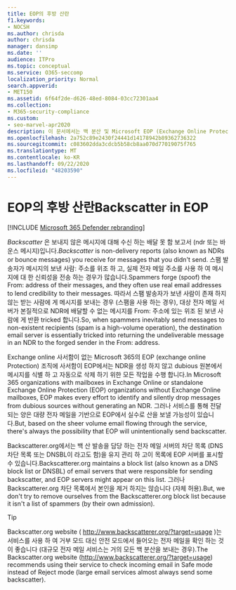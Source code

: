 ```yaml
---
title: EOP의 후방 산란
f1.keywords:
- NOCSH
ms.author: chrisda
author: chrisda
manager: dansimp
ms.date: ''
audience: ITPro
ms.topic: conceptual
ms.service: O365-seccomp
localization_priority: Normal
search.appverid:
- MET150
ms.assetid: 6f64f2de-d626-48ed-8084-03cc72301aa4
ms.collection:
- M365-security-compliance
ms.custom:
- seo-marvel-apr2020
description: 이 문서에서는 백 분산 및 Microsoft EOP (Exchange Online Protection)에 대해 설명 합니다.
ms.openlocfilehash: 2a752c89e2430f24441d14178942b89362736322
ms.sourcegitcommit: c083602dda3cdcb5b58cb8aa070d77019075f765
ms.translationtype: MT
ms.contentlocale: ko-KR
ms.lasthandoff: 09/22/2020
ms.locfileid: "48203590"
---
```

# <a name="backscatter-in-eop"></a><span data-ttu-id="f2436-103">EOP의 후방 산란</span><span class="sxs-lookup"><span data-stu-id="f2436-103">Backscatter in EOP</span></span>

[!INCLUDE [Microsoft 365 Defender rebranding](../includes/microsoft-defender-for-office.md)]


<span data-ttu-id="f2436-104">*Backscatter* 은 보내지 않은 메시지에 대해 수신 하는 배달 못 함 보고서 (ndr 또는 바운스 메시지)입니다.</span><span class="sxs-lookup"><span data-stu-id="f2436-104">*Backscatter* is non-delivery reports (also known as NDRs or bounce messages) you receive for messages that you didn't send.</span></span> <span data-ttu-id="f2436-105">스팸 발송자가 메시지의 보낸 사람: 주소를 위조 하 고, 실제 전자 메일 주소를 사용 하 여 메시지에 대 한 신뢰성을 전송 하는 경우가 많습니다.</span><span class="sxs-lookup"><span data-stu-id="f2436-105">Spammers forge (spoof) the From: address of their messages, and they often use real email addresses to lend credibility to their messages.</span></span> <span data-ttu-id="f2436-106">따라서 스팸 발송자가 보낸 사람이 존재 하지 않는 받는 사람에 게 메시지를 보내는 경우 (스팸을 사용 하는 경우), 대상 전자 메일 서버가 본질적으로 NDR에 배달할 수 없는 메시지를 From: 주소에 있는 위조 된 보낸 사람에 게 반환 tricked 합니다.</span><span class="sxs-lookup"><span data-stu-id="f2436-106">So, when spammers inevitably send messages to non-existent recipients (spam is a high-volume operation), the destination email server is essentially tricked into returning the undeliverable message in an NDR to the forged sender in the From: address.</span></span>

<span data-ttu-id="f2436-107">Exchange online 사서함이 없는 Microsoft 365의 EOP (exchange online Protection) 조직에 사서함이 EOP에서는 NDR을 생성 하지 않고 dubious 원본에서 메시지를 식별 하 고 자동으로 삭제 하기 위한 모든 작업을 수행 합니다.</span><span class="sxs-lookup"><span data-stu-id="f2436-107">In Microsoft 365 organizations with mailboxes in Exchange Online or standalone Exchange Online Protection (EOP) organizations without Exchange Online mailboxes, EOP makes every effort to identify and silently drop messages from dubious sources without generating an NDR.</span></span> <span data-ttu-id="f2436-108">그러나 서비스를 통해 전달 되는 양은 대량 전자 메일을 기반으로 EOP에서 실수로 산을 보낼 가능성이 있습니다.</span><span class="sxs-lookup"><span data-stu-id="f2436-108">But, based on the sheer volume email flowing through the service, there's always the possibility that EOP will unintentionally send backscatter.</span></span>

<span data-ttu-id="f2436-109">Backscatterer.org에서는 백 산 발송을 담당 하는 전자 메일 서버의 차단 목록 (DNS 차단 목록 또는 DNSBL이 라고도 함)을 유지 관리 하 고이 목록에 EOP 서버를 표시할 수 있습니다.</span><span class="sxs-lookup"><span data-stu-id="f2436-109">Backscatterer.org maintains a block list (also known as a DNS block list or DNSBL) of email servers that were responsible for sending backscatter, and EOP servers might appear on this list.</span></span> <span data-ttu-id="f2436-110">그러나 Backscatterer.org 차단 목록에서 본인을 제거 하지는 않습니다 (자체 허용).</span><span class="sxs-lookup"><span data-stu-id="f2436-110">But, we don't try to remove ourselves from the Backscatterer.org block list because it isn't a list of spammers (by their own admission).</span></span>

> [!TIP]
> <span data-ttu-id="f2436-111">Backscatter.org website ( <http://www.backscatterer.org/?target=usage> )는 서비스를 사용 하 여 거부 모드 대신 안전 모드에서 들어오는 전자 메일을 확인 하는 것이 좋습니다 (대규모 전자 메일 서비스는 거의 모든 백 분산을 보내는 경우).</span><span class="sxs-lookup"><span data-stu-id="f2436-111">The Backscatter.org website (<http://www.backscatterer.org/?target=usage>) recommends using their service to check incoming email in Safe mode instead of Reject mode (large email services almost always send some backscatter).</span></span>
